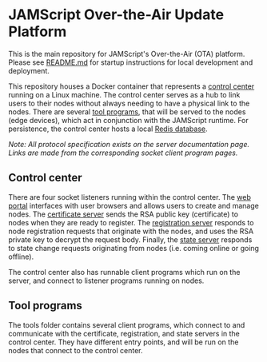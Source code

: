 # JAMScript Over-the-Air Update Platform

This is the main repository for JAMScript's Over-the-Air (OTA) platform. Please see [README.md](../README.md) for startup instructions for local development and deployment.

This repository houses a Docker container that represents a [control center](#control-center) running on a Linux machine. The control center serves as a hub to link users to their nodes without always needing to have a physical link to the nodes. There are several [tool programs](#tool-programs), that will be served to the nodes (edge devices), which act in conjunction with the JAMScript runtime. For persistence, the control center hosts a local [Redis database](./redis.md).

*Note: All protocol specification exists on the server documentation page. Links are made from the corresponding socket client program pages.*

## Control center
There are four socket listeners running within the control center. The [web portal](./ota-portal/ota-portal.md) interfaces with user browsers and allows users to create and manage nodes. The [certificate server](./ota-portal/cert-server.md) sends the RSA public key (certificate) to nodes when they are ready to register. The [registration server](./ota-portal/reg-server.md) responds to node registration requests that originate with the nodes, and uses the RSA private key to decrypt the request body. Finally, the [state server](./ota-portal/state-server.md) responds to state change requests originating from nodes (i.e. coming online or going offline).

The control center also has runnable client programs which run on the server, and connect to listener programs running on nodes.

## Tool programs
The tools folder contains several client programs, which connect to and communicate with the certificate, registration, and state servers in the control center. They have different entry points, and will be run on the nodes that connect to the control center.
